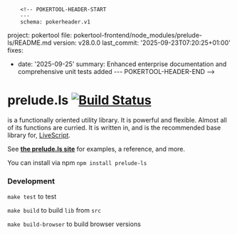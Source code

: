         <!-- POKERTOOL-HEADER-START
        ---
        schema: pokerheader.v1
project: pokertool
file: pokertool-frontend/node_modules/prelude-ls/README.md
version: v28.0.0
last_commit: '2025-09-23T07:20:25+01:00'
fixes:
- date: '2025-09-25'
  summary: Enhanced enterprise documentation and comprehensive unit tests added
        ---
        POKERTOOL-HEADER-END -->
# prelude.ls [![Build Status](https://travis-ci.org/gkz/prelude-ls.png?branch=master)](https://travis-ci.org/gkz/prelude-ls)

is a functionally oriented utility library. It is powerful and flexible. Almost all of its functions are curried. It is written in, and is the recommended base library for, <a href="http://livescript.net">LiveScript</a>.

See **[the prelude.ls site](http://preludels.com)** for examples, a reference, and more.

You can install via npm `npm install prelude-ls`

### Development

`make test` to test

`make build` to build `lib` from `src`

`make build-browser` to build browser versions
